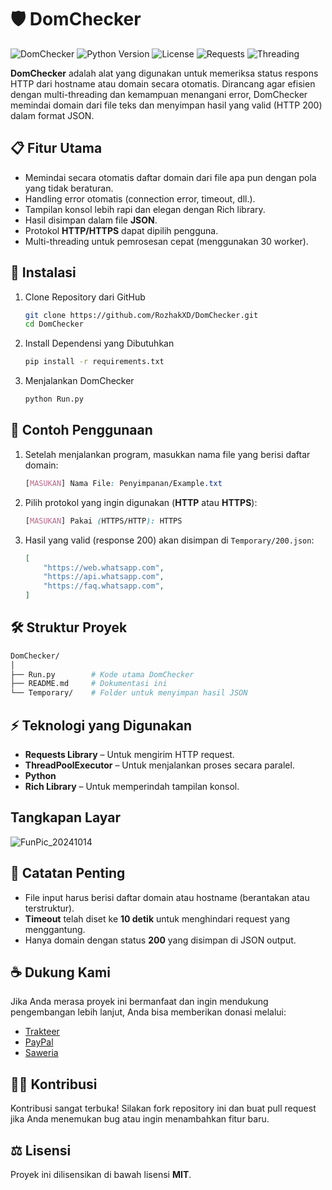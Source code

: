 # 🛡️ **DomChecker**
![DomChecker](https://github.com/user-attachments/assets/685cfbc7-6914-434f-a9d0-40481099fcfa)
![Python Version](https://img.shields.io/badge/Python-3.9%2B-blue)
![License](https://img.shields.io/badge/License-MIT-green)
![Requests](https://img.shields.io/badge/Requests-2.31-red)
![Threading](https://img.shields.io/badge/ThreadPoolExecutor-30_workers-yellow)

**DomChecker** adalah alat yang digunakan untuk memeriksa status respons HTTP dari hostname atau domain secara otomatis. Dirancang agar efisien dengan multi-threading dan kemampuan menangani error, DomChecker memindai domain dari file teks dan menyimpan hasil yang valid (HTTP 200) dalam format JSON.

## 📋 Fitur Utama
- Memindai secara otomatis daftar domain dari file apa pun dengan pola yang tidak beraturan.
- Handling error otomatis (connection error, timeout, dll.).
- Tampilan konsol lebih rapi dan elegan dengan Rich library.
- Hasil disimpan dalam file **JSON**.
- Protokol **HTTP/HTTPS** dapat dipilih pengguna.
- Multi-threading untuk pemrosesan cepat (menggunakan 30 worker).

## 🚀 Instalasi
1. Clone Repository dari GitHub
    ```bash
    git clone https://github.com/RozhakXD/DomChecker.git
    cd DomChecker
    ```
2. Install Dependensi yang Dibutuhkan
    ```bash
    pip install -r requirements.txt
    ```
3. Menjalankan DomChecker
    ```bash
    python Run.py
    ```

## 📝 Contoh Penggunaan
1. Setelah menjalankan program, masukkan nama file yang berisi daftar domain:
    ```scss
    [MASUKAN] Nama File: Penyimpanan/Example.txt
    ```
2. Pilih protokol yang ingin digunakan (**HTTP** atau **HTTPS**):
    ```scss
    [MASUKAN] Pakai (HTTPS/HTTP): HTTPS
    ```
3. Hasil yang valid (response 200) akan disimpan di `Temporary/200.json`:
    ```json
    [
        "https://web.whatsapp.com",
        "https://api.whatsapp.com",
        "https://faq.whatsapp.com",
    ]
    ```

## 🛠️ Struktur Proyek
```bash
DomChecker/
│
├── Run.py        # Kode utama DomChecker
├── README.md     # Dokumentasi ini
└── Temporary/    # Folder untuk menyimpan hasil JSON
```

## ⚡ Teknologi yang Digunakan
- **Requests Library** – Untuk mengirim HTTP request.
- **ThreadPoolExecutor** – Untuk menjalankan proses secara paralel.
- **Python**
- **Rich Library** – Untuk memperindah tampilan konsol.

## Tangkapan Layar
![FunPic_20241014](https://github.com/user-attachments/assets/22021b15-61ea-4491-ab2a-c0e5e1f9b1e5)

## 📌 Catatan Penting
- File input harus berisi daftar domain atau hostname (berantakan atau terstruktur).
- **Timeout** telah diset ke **10 detik** untuk menghindari request yang menggantung.
- Hanya domain dengan status **200** yang disimpan di JSON output.

## ☕ Dukung Kami
Jika Anda merasa proyek ini bermanfaat dan ingin mendukung pengembangan lebih lanjut, Anda bisa memberikan donasi melalui:

- [Trakteer](https://trakteer.id/rozhak_official/tip)
- [PayPal](https://paypal.me/rozhak9)
- [Saweria](https://saweria.co/rozhak9)

## 🧑‍💻 Kontribusi
Kontribusi sangat terbuka! Silakan fork repository ini dan buat pull request jika Anda menemukan bug atau ingin menambahkan fitur baru.

## ⚖️ Lisensi
Proyek ini dilisensikan di bawah lisensi **MIT**.
